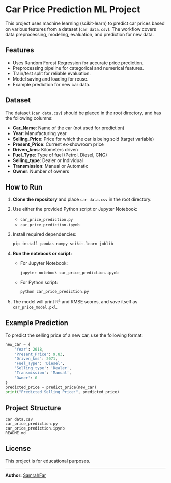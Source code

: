 # Car Price Prediction ML Project

This project uses machine learning (scikit-learn) to predict car prices based on various features from a dataset (`car data.csv`). The workflow covers data preprocessing, modeling, evaluation, and prediction for new data.

## Features

- Uses Random Forest Regression for accurate price prediction.
- Preprocessing pipeline for categorical and numerical features.
- Train/test split for reliable evaluation.
- Model saving and loading for reuse.
- Example prediction for new car data.

## Dataset

The dataset (`car data.csv`) should be placed in the root directory, and has the following columns:

- **Car_Name**: Name of the car (not used for prediction)
- **Year**: Manufacturing year
- **Selling_Price**: Price for which the car is being sold (target variable)
- **Present_Price**: Current ex-showroom price
- **Driven_kms**: Kilometers driven
- **Fuel_Type**: Type of fuel (Petrol, Diesel, CNG)
- **Selling_type**: Dealer or Individual
- **Transmission**: Manual or Automatic
- **Owner**: Number of owners

## How to Run

1. **Clone the repository** and place `car data.csv` in the root directory.
2. Use either the provided Python script or Jupyter Notebook:
   - `car_price_prediction.py`
   - `car_price_prediction.ipynb`
3. Install required dependencies:

    ```bash
    pip install pandas numpy scikit-learn joblib
    ```

4. **Run the notebook or script:**  
   - For Jupyter Notebook:

        ```bash
        jupyter notebook car_price_prediction.ipynb
        ```

   - For Python script:

        ```bash
        python car_price_prediction.py
        ```

5. The model will print R² and RMSE scores, and save itself as `car_price_model.pkl`.

## Example Prediction

To predict the selling price of a new car, use the following format:

```python
new_car = {
    'Year': 2018,
    'Present_Price': 9.83,
    'Driven_kms': 2071,
    'Fuel_Type': 'Diesel',
    'Selling_type': 'Dealer',
    'Transmission': 'Manual',
    'Owner': 0
}
predicted_price = predict_price(new_car)
print("Predicted Selling Price:", predicted_price)
```

## Project Structure

```
car data.csv
car_price_prediction.py
car_price_prediction.ipynb
README.md
```

## License

This project is for educational purposes.

---

**Author:** [SamrahFar](https://github.com/SamrahFar)
